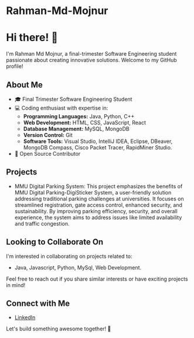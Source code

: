 # Rahman-Md-Mojnur
# Hi there! 👋

I'm Rahman Md Mojnur, a final-trimester Software Engineering student passionate about creating innovative solutions. Welcome to my GitHub profile!

## About Me

- 🎓 Final Trimester Software Engineering Student
- 💻 Coding enthusiast with expertise in:
  - **Programming Languages:** Java, Python, C++
  - **Web Development:** HTML, CSS, JavaScript, React
  - **Database Management:** MySQL, MongoDB
  - **Version Control:** Git
  - **Software Tools:** Visual Studio, IntelliJ IDEA, Eclipse, DBeaver, MongoDB Compass, Cisco Packet Tracer, RapidMiner Studio.
- 🚀 Open Source Contributor


## Projects

- MMU Digital Parking System: 
This project emphasizes the benefits of MMU Digital
Parking-DigiSticker System, a user-friendly solution
addressing traditional parking challenges at universities.
It focuses on streamlined registration, gate access
control, enhanced security, and sustainability. By
improving parking efficiency, security, and overall
experience, the system aims to address issues like
limited availability and traffic congestion.

## Looking to Collaborate On

I'm interested in collaborating on projects related to:
- Java, Javascript, Python, MySql, Web Development.

Feel free to reach out if you share similar interests or have exciting projects in mind!

## Connect with Me

- [LinkedIn](https://www.linkedin.com/in/rahmanmdmojnur2022)


Let's build something awesome together! 🚀

